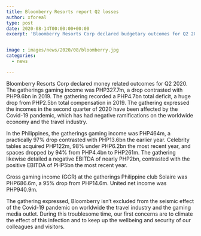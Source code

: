```yaml
---
title: Bloomberry Resorts report Q2 losses
author: xforeal 
type: post
date: 2020-08-14T00:00:00+00:00
excerpt: 'Bloomberry Resorts Corp declared budgetary outcomes for Q2 2020 '


image : images/news/2020/08/bloomberry.jpg
categories:
  - news

---
```

Bloomberry Resorts Corp declared money related outcomes for Q2 2020. The gatherings gaming income was PHP327.7m, a drop contrasted with PHP9.6bn in 2019. The gathering recorded a PHP4.7bn total deficit, a huge drop from PHP2.5bn total compensation in 2019. The gathering expressed the incomes in the second quarter of 2020 have been affected by the Covid-19 pandemic, which has had negative ramifications on the worldwide economy and the travel industry. 

In the Philippines, the gatherings gaming income was PHP464m, a practically 97&percnt; drop contrasted with PHP13.6bn the earlier year. Celebrity tables acquired PHP122m, 98&percnt; under PHP6.2bn the most recent year, and spaces dropped by 94&percnt; from PHP4.4bn to PHP261m. The gathering likewise detailed a negative EBITDA of nearly PHP2bn, contrasted with the positive EBITDA of PHP5bn the most recent year. 

Gross gaming income (GGR) at the gatherings Philippine club Solaire was PHP686.6m, a 95&percnt; drop from PHP14.6m. United net income was PHP940.9m. 

The gathering expressed, Bloomberry isn&#8217;t excluded from the seismic effect of the Covid-19 pandemic on worldwide the travel industry and the gaming media outlet. During this troublesome time, our first concerns are to climate the effect of this infection and to keep up the wellbeing and security of our colleagues and visitors.